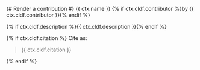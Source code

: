 {# 
 Render a contribution
 #}
{{ ctx.name }} {% if ctx.cldf.contributor %}by {{ ctx.cldf.contributor }}{% endif %}


{% if ctx.cldf.description %}{{ ctx.cldf.description }}{% endif %}


{% if ctx.cldf.citation %}
Cite as:
<blockquote>
{{ ctx.cldf.citation }}
</blockquote>
{% endif %}